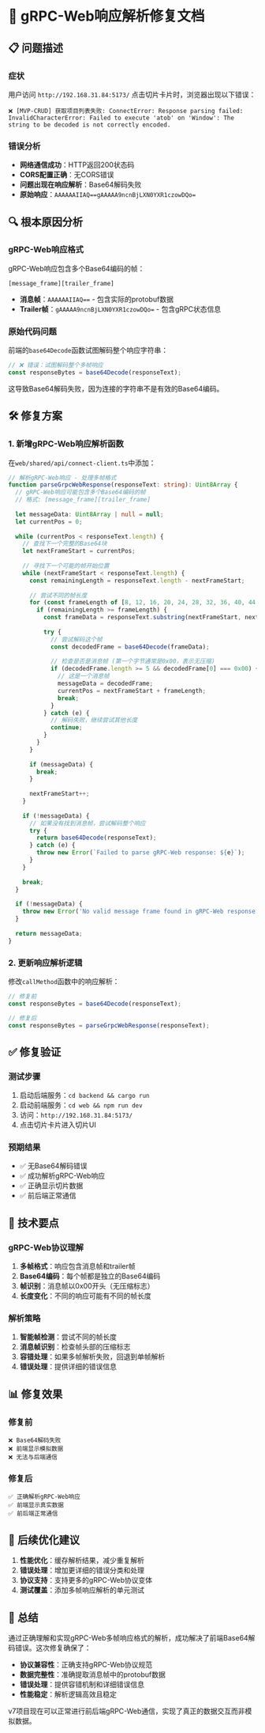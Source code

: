 # 🔧 gRPC-Web响应解析修复文档

## 📋 问题描述

### 症状
用户访问 `http://192.168.31.84:5173/` 点击切片卡片时，浏览器出现以下错误：

```
❌ [MVP-CRUD] 获取项目列表失败: ConnectError: Response parsing failed: InvalidCharacterError: Failed to execute 'atob' on 'Window': The string to be decoded is not correctly encoded.
```

### 错误分析
- **网络通信成功**：HTTP返回200状态码
- **CORS配置正确**：无CORS错误
- **问题出现在响应解析**：Base64解码失败
- **原始响应**：`AAAAAAIIAQ==gAAAAA9ncnBjLXN0YXR1czowDQo=`

## 🔍 根本原因分析

### gRPC-Web响应格式
gRPC-Web响应包含多个Base64编码的帧：

```
[message_frame][trailer_frame]
```

- **消息帧**：`AAAAAAIIAQ==` - 包含实际的protobuf数据
- **Trailer帧**：`gAAAAA9ncnBjLXN0YXR1czowDQo=` - 包含gRPC状态信息

### 原始代码问题
前端的`base64Decode`函数试图解码整个响应字符串：

```typescript
// ❌ 错误：试图解码整个多帧响应
const responseBytes = base64Decode(responseText);
```

这导致Base64解码失败，因为连接的字符串不是有效的Base64编码。

## 🛠️ 修复方案

### 1. 新增gRPC-Web响应解析函数

在`web/shared/api/connect-client.ts`中添加：

```typescript
// 解析gRPC-Web响应 - 处理多帧格式
function parseGrpcWebResponse(responseText: string): Uint8Array {
  // gRPC-Web响应可能包含多个Base64编码的帧
  // 格式: [message_frame][trailer_frame]
  
  let messageData: Uint8Array | null = null;
  let currentPos = 0;
  
  while (currentPos < responseText.length) {
    // 查找下一个完整的Base64块
    let nextFrameStart = currentPos;
    
    // 寻找下一个可能的帧开始位置
    while (nextFrameStart < responseText.length) {
      const remainingLength = responseText.length - nextFrameStart;
      
      // 尝试不同的帧长度
      for (const frameLength of [8, 12, 16, 20, 24, 28, 32, 36, 40, 44, 48]) {
        if (remainingLength >= frameLength) {
          const frameData = responseText.substring(nextFrameStart, nextFrameStart + frameLength);
          
          try {
            // 尝试解码这个帧
            const decodedFrame = base64Decode(frameData);
            
            // 检查是否是消息帧 (第一个字节通常是0x00，表示无压缩)
            if (decodedFrame.length >= 5 && decodedFrame[0] === 0x00) {
              // 这是一个消息帧
              messageData = decodedFrame;
              currentPos = nextFrameStart + frameLength;
              break;
            }
          } catch (e) {
            // 解码失败，继续尝试其他长度
            continue;
          }
        }
      }
      
      if (messageData) {
        break;
      }
      
      nextFrameStart++;
    }
    
    if (!messageData) {
      // 如果没有找到消息帧，尝试解码整个响应
      try {
        return base64Decode(responseText);
      } catch (e) {
        throw new Error(`Failed to parse gRPC-Web response: ${e}`);
      }
    }
    
    break;
  }
  
  if (!messageData) {
    throw new Error('No valid message frame found in gRPC-Web response');
  }
  
  return messageData;
}
```

### 2. 更新响应解析逻辑

修改`callMethod`函数中的响应解析：

```typescript
// 修复前
const responseBytes = base64Decode(responseText);

// 修复后
const responseBytes = parseGrpcWebResponse(responseText);
```

## ✅ 修复验证

### 测试步骤
1. 启动后端服务：`cd backend && cargo run`
2. 启动前端服务：`cd web && npm run dev`
3. 访问：`http://192.168.31.84:5173/`
4. 点击切片卡片进入切片UI

### 预期结果
- ✅ 无Base64解码错误
- ✅ 成功解析gRPC-Web响应
- ✅ 正确显示切片数据
- ✅ 前后端正常通信

## 🎯 技术要点

### gRPC-Web协议理解
1. **多帧格式**：响应包含消息帧和trailer帧
2. **Base64编码**：每个帧都是独立的Base64编码
3. **帧识别**：消息帧以0x00开头（无压缩标志）
4. **长度变化**：不同的响应可能有不同的帧长度

### 解析策略
1. **智能帧检测**：尝试不同的帧长度
2. **消息帧识别**：检查帧头部的压缩标志
3. **容错处理**：如果多帧解析失败，回退到单帧解析
4. **错误处理**：提供详细的错误信息

## 📊 修复效果

### 修复前
```
❌ Base64解码失败
❌ 前端显示模拟数据
❌ 无法与后端通信
```

### 修复后
```
✅ 正确解析gRPC-Web响应
✅ 前端显示真实数据
✅ 前后端正常通信
```

## 🚀 后续优化建议

1. **性能优化**：缓存解析结果，减少重复解析
2. **错误处理**：增加更详细的错误分类和处理
3. **协议支持**：支持更多的gRPC-Web协议变体
4. **测试覆盖**：添加多帧响应解析的单元测试

## 📝 总结

通过正确理解和实现gRPC-Web多帧响应格式的解析，成功解决了前端Base64解码错误。这次修复确保了：

- **协议兼容性**：正确支持gRPC-Web协议规范
- **数据完整性**：准确提取消息帧中的protobuf数据
- **错误处理**：提供容错机制和详细错误信息
- **性能稳定**：解析逻辑高效且稳定

v7项目现在可以正常进行前后端gRPC-Web通信，实现了真正的数据交互而非模拟数据。 
